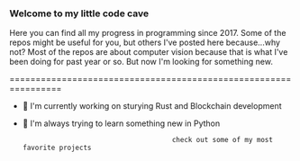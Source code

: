 ### Welcome to my little code cave

Here you can find all my progress in programming since 2017. Some of the repos might be useful for you, but others I've posted here because...why not?
Most of the repos are about computer vision because that is what I've been doing for past year or so. But now I'm looking for something new.

================================================================
- 🔭 I'm currently working on sturying Rust and Blockchain development
- 🌱 I'm always trying to learn something new in Python

                                           
                                           check out some of my most favorite projects

